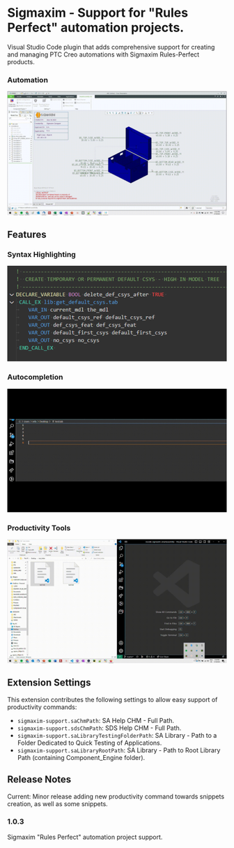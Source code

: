 # Sigmaxim - Support for "Rules Perfect" automation projects.

Visual Studio Code plugin that adds comprehensive support for creating and managing PTC Creo automations with Sigmaxim Rules-Perfect products.

### Automation
![Automation](images/automation.gif)

## Features

### Syntax Highlighting 
![Syntax Highlighting for .tab, sel_list.txt, config.pro, config.sup, .dtl, .cfg files, etc.](images/syntax_highlighting.gif)

### Autocompletion 

![Autocompletion for .tab, sel_list.txt, config.pro, config.sup, .dtl, .cfg files, etc.](images/autocompletion.gif)

### Productivity Tools
![Productivity tools - including...sel_list.txt creation and organization, opening the Admin Guide, etc.](images/productivity.gif)


## Extension Settings

This extension contributes the following settings to allow easy support of productivity commands:

* `sigmaxim-support.saChmPath`: SA Help CHM - Full Path.
* `sigmaxim-support.sdsChmPath`: SDS Help CHM - Full Path.
* `sigmaxim-support.saLibraryTestingFolderPath`: SA Library - Path to a Folder Dedicated to Quick Testing of Applications.
* `sigmaxim-support.saLibraryRootPath`: SA Library - Path to Root Library Path (containing Component_Engine folder).


## Release Notes

Current: Minor release adding new productivity command towards snippets creation, as well as some snippets.

### 1.0.3

Sigmaxim "Rules Perfect" automation project support.

